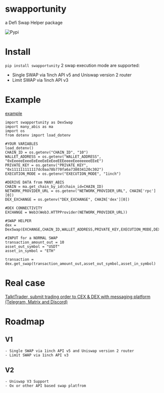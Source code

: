 # swapportunity
a Defi Swap Helper package

![Pypi](https://img.shields.io/pypi/dm/swaportunity)

# Install
`pip install swapportunity`
2 swap execution mode are supported:
 - Single SWAP via 1inch API v5 and Uniswap version 2 router
 - Limit SWAP via 1inch API v3

# Example

[example](examples/example.py)
```
import swapportunity as DexSwap
import many_abis as ma
import os
from dotenv import load_dotenv

#YOUR VARIABLES
load_dotenv()
CHAIN_ID = os.getenv("CHAIN_ID", "10")
WALLET_ADDRESS = os.getenv("WALLET_ADDRESS", "0xEeeeeEeeeEeEeeEeEeEeeEEEeeeeEeeeeeeeEEeE")
PRIVATE_KEY = os.getenv("PRIVATE_KEY", "0x111111111117dc0aa78b770fa6a738034120c302")
EXECUTION_MODE = os.getenv("EXECUTION_MODE", "1inch")

#DERIVE DATA from MANY_ABIS
CHAIN = ma.get_chain_by_id(chain_id=CHAIN_ID)
NETWORK_PROVIDER_URL = os.getenv("NETWORK_PROVIDER_URL", CHAIN['rpc'][0])
DEX_EXCHANGE = os.getenv("DEX_EXCHANGE", CHAIN['dex'][0])

#DEX CONNECTIVITY
EXCHANGE = Web3(Web3.HTTPProvider(NETWORK_PROVIDER_URL))

#SWAP HELPER
dex = DexSwap(EXCHANGE,CHAIN_ID,WALLET_ADDRESS,PRIVATE_KEY,EXECUTION_MODE,DEX_EXCHANGE)

#INPUT for a NORMAL SWAP
transaction_amount_out = 10
asset_out_symbol = "USDT"
asset_in_symbol = "ETH"

transaction = dex.get_swap(transaction_amount_out,asset_out_symbol,asset_in_symbol)
```

# Real case

[TalktTrader, submit trading order to CEX & DEX with messaging platform (Telegram, Matrix and Discord)](https://github.com/mraniki/tt)



# Roadmap

## V1
	- Single SWAP via 1inch API v5 and Uniswap version 2 router
 	- Limit SWAP via 1inch API v3

## V2 
	- Uniswap V3 Support
	- Ox or other API based swap platfrom
